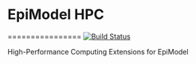 # EpiModel HPC 
================
[![Build Status](https://travis-ci.org/statnet/EpiModel.hpc.svg?branch=master)](https://travis-ci.org/statnet/EpiModel.hpc)

High-Performance Computing Extensions for EpiModel
